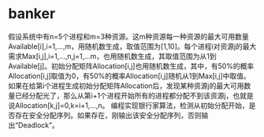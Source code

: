 # banker

假设系统中有n=5个进程和m=3种资源。这m种资源每一种资源的最大可用数量Available[i],i=1,…,m，用随机数生成，取值范围为[1,10]。每个进程i对资源j的最大需求Max[i,j],i=1,…,n,j=1,…m，也用随机数生成，其取值范围为从1到Available[j]。初始分配矩阵Allocation[i,j]也用随机数生成，其中，有50%的概率Allocation[i,j]取值为0，有50%的概率Allocation[i,j]随机从1到Max[i,j]中取值。如果在给第i个进程生成初始分配矩阵Allocation后，发现某种资源j的最大可用数量已经分配光了，那么从第i+1个进程开始所有的进程都分配不到该资源j，也就是说Allocation[k,j]=0,k=i+1,…,n。  编程实现银行家算法，检测从初始分配开始，是否存在安全分配序列。如果存在，刚输出该安全分配序列，否则输出“Deadlock”。